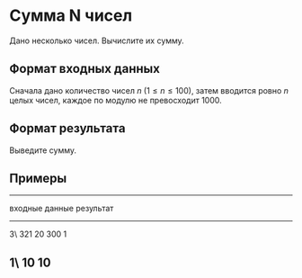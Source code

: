 # Сумма N чисел

Дано несколько чисел. Вычислите их сумму.

## Формат входных данных

Сначала дано количество чисел $n$ ($1 \leqslant n \leqslant 100$),
затем вводится ровно $n$ целых чисел, каждое по модулю не превосходит 1000.

## Формат результата

Выведите сумму.

## Примеры

-----------------------------------
входные данные       результат
-------------------  --------------
3\                   321
20 300 1

1\                   10
10
-----------------------------------
